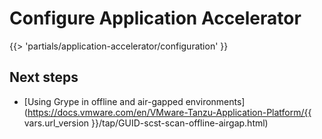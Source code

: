 # Configure Application Accelerator

<!-- The below partial is in the docs-tap/partials directory -->

{{> 'partials/application-accelerator/configuration' }}

## <a id='next-steps'></a>Next steps

- [Using Grype in offline and air-gapped environments](https://docs.vmware.com/en/VMware-Tanzu-Application-Platform/{{ vars.url_version }}/tap/GUID-scst-scan-offline-airgap.html)
